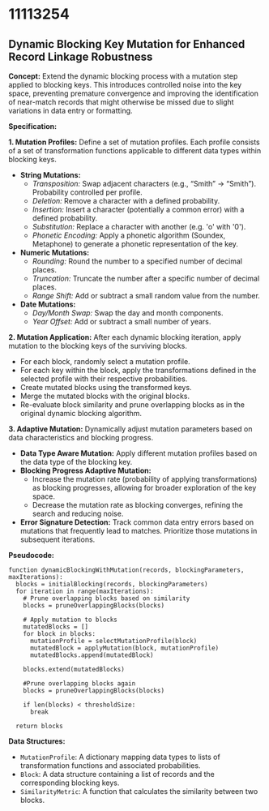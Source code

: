 # 11113254

## Dynamic Blocking Key Mutation for Enhanced Record Linkage Robustness

**Concept:** Extend the dynamic blocking process with a mutation step applied to blocking keys. This introduces controlled noise into the key space, preventing premature convergence and improving the identification of near-match records that might otherwise be missed due to slight variations in data entry or formatting.

**Specification:**

**1. Mutation Profiles:** Define a set of mutation profiles. Each profile consists of a set of transformation functions applicable to different data types within blocking keys. 

   *   **String Mutations:**
        *   *Transposition:* Swap adjacent characters (e.g., “Smith” -> “Smith”). Probability controlled per profile.
        *   *Deletion:* Remove a character with a defined probability.
        *   *Insertion:* Insert a character (potentially a common error) with a defined probability.
        *   *Substitution:* Replace a character with another (e.g. 'o' with '0').
        *   *Phonetic Encoding:* Apply a phonetic algorithm (Soundex, Metaphone) to generate a phonetic representation of the key.
   *   **Numeric Mutations:**
        *   *Rounding:* Round the number to a specified number of decimal places.
        *   *Truncation:* Truncate the number after a specific number of decimal places.
        *   *Range Shift:* Add or subtract a small random value from the number.
   *   **Date Mutations:**
        *   *Day/Month Swap:* Swap the day and month components.
        *   *Year Offset:* Add or subtract a small number of years.

**2. Mutation Application:** After each dynamic blocking iteration, apply mutation to the blocking keys of the surviving blocks.

   *   For each block, randomly select a mutation profile.
   *   For each key within the block, apply the transformations defined in the selected profile with their respective probabilities.
   *   Create mutated blocks using the transformed keys.
   *   Merge the mutated blocks with the original blocks.
   *   Re-evaluate block similarity and prune overlapping blocks as in the original dynamic blocking algorithm.

**3. Adaptive Mutation:** Dynamically adjust mutation parameters based on data characteristics and blocking progress.

   *   **Data Type Aware Mutation:** Apply different mutation profiles based on the data type of the blocking key.
   *   **Blocking Progress Adaptive Mutation:**
        *   Increase the mutation rate (probability of applying transformations) as blocking progresses, allowing for broader exploration of the key space.
        *   Decrease the mutation rate as blocking converges, refining the search and reducing noise.
   *   **Error Signature Detection:** Track common data entry errors based on mutations that frequently lead to matches. Prioritize those mutations in subsequent iterations.

**Pseudocode:**

```
function dynamicBlockingWithMutation(records, blockingParameters, maxIterations):
  blocks = initialBlocking(records, blockingParameters)
  for iteration in range(maxIterations):
    # Prune overlapping blocks based on similarity
    blocks = pruneOverlappingBlocks(blocks)

    # Apply mutation to blocks
    mutatedBlocks = []
    for block in blocks:
      mutationProfile = selectMutationProfile(block)
      mutatedBlock = applyMutation(block, mutationProfile)
      mutatedBlocks.append(mutatedBlock)
    
    blocks.extend(mutatedBlocks)

    #Prune overlapping blocks again
    blocks = pruneOverlappingBlocks(blocks)

    if len(blocks) < thresholdSize:
      break
  
  return blocks
```

**Data Structures:**

*   `MutationProfile`: A dictionary mapping data types to lists of transformation functions and associated probabilities.
*   `Block`: A data structure containing a list of records and the corresponding blocking keys.
*   `SimilarityMetric`: A function that calculates the similarity between two blocks.